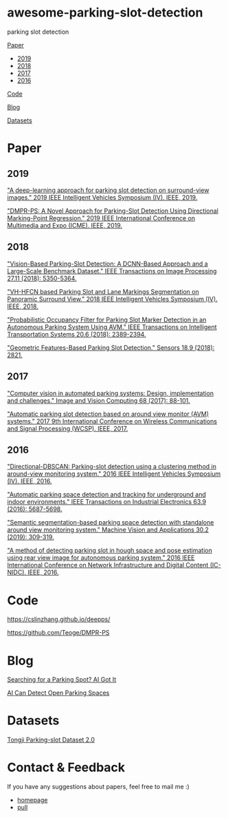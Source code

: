 # awesome-parking-slot-detection
parking slot detection

[Paper](#Paper)

- [2019](#2019)
- [2018](#2018)
- [2017](#2017)
- [2016](#2016)

[Code](#Code)

[Blog](#Blog)

[Datasets](#Datasets)

# Paper

## 2019

["A deep-learning approach for parking slot detection on surround-view images." 2019 IEEE Intelligent Vehicles Symposium (IV). IEEE, 2019.](https://ieeexplore.ieee.org/abstract/document/8813777/)

["DMPR-PS: A Novel Approach for Parking-Slot Detection Using Directional Marking-Point Regression." 2019 IEEE International Conference on Multimedia and Expo (ICME). IEEE, 2019.](https://ieeexplore.ieee.org/abstract/document/8784735)

## 2018

["Vision-Based Parking-Slot Detection: A DCNN-Based Approach and a Large-Scale Benchmark Dataset." IEEE Transactions on Image Processing 27.11 (2018): 5350-5364.](https://www.researchgate.net/profile/Ying_Shen37/publication/319574999_Vision-based_parking-slot_detection_A_benchmark_and_a_learning-based_approach/links/5bdd00ef92851c6b27a2a052/Vision-based-parking-slot-detection-A-benchmark-and-a-learning-based-approach.pdf)

["VH-HFCN based Parking Slot and Lane Markings Segmentation on Panoramic Surround View." 2018 IEEE Intelligent Vehicles Symposium (IV). IEEE, 2018.](https://arxiv.org/pdf/1804.07027.pdf)

["Probabilistic Occupancy Filter for Parking Slot Marker Detection in an Autonomous Parking System Using AVM." IEEE Transactions on Intelligent Transportation Systems 20.6 (2018): 2389-2394.](https://ieeexplore.ieee.org/abstract/document/8424185)

["Geometric Features-Based Parking Slot Detection." Sensors 18.9 (2018): 2821.](https://www.mdpi.com/1424-8220/18/9/2821)

## 2017

["Computer vision in automated parking systems: Design, implementation and challenges." Image and Vision Computing 68 (2017): 88-101.](https://www.sciencedirect.com/science/article/pii/S0262885617301105)

["Automatic parking slot detection based on around view monitor (AVM) systems." 2017 9th International Conference on Wireless Communications and Signal Processing (WCSP). IEEE, 2017.](https://ieeexplore.ieee.org/abstract/document/8170903)

## 2016
["Directional-DBSCAN: Parking-slot detection using a clustering method in around-view monitoring system." 2016 IEEE Intelligent Vehicles Symposium (IV). IEEE, 2016.](https://ieeexplore.ieee.org/abstract/document/7535409)

["Automatic parking space detection and tracking for underground and indoor environments." IEEE Transactions on Industrial Electronics 63.9 (2016): 5687-5698.](https://web.yonsei.ac.kr/jksuhr/papers/Automatic%20Parking%20Space%20Detection%20and%20Tracking%20for%20Underground%20and%20Indoor%20Environments.pdf)

["Semantic segmentation-based parking space detection with standalone around view monitoring system." Machine Vision and Applications 30.2 (2019): 309-319.](https://www.researchgate.net/publication/328640756_Semantic_segmentation-based_parking_space_detection_with_standalone_around_view_monitoring_system)

["A method of detecting parking slot in hough space and pose estimation using rear view image for autonomous parking system." 2016 IEEE International Conference on Network Infrastructure and Digital Content (IC-NIDC). IEEE, 2016.](https://ieeexplore.ieee.org/abstract/document/7974615)

# Code

https://cslinzhang.github.io/deepps/

https://github.com/Teoge/DMPR-PS

# Blog

[Searching for a Parking Spot? AI Got It](https://blogs.nvidia.com/blog/2019/09/11/drive-labs-ai-parking/)

[AI Can Detect Open Parking Spaces](https://news.developer.nvidia.com/ai-algorithm-aims-to-help-you-find-a-parking-spot/)

# Datasets

[Tongji Parking-slot Dataset 2.0](https://cslinzhang.github.io/deepps/)

# Contact & Feedback

If you have any suggestions about papers, feel free to mail me :)

- [homepage](https://sites.google.com/site/lymhust/)
- [pull](https://github.com/lymhust/awesome-parking-slot-detection/pulls)

